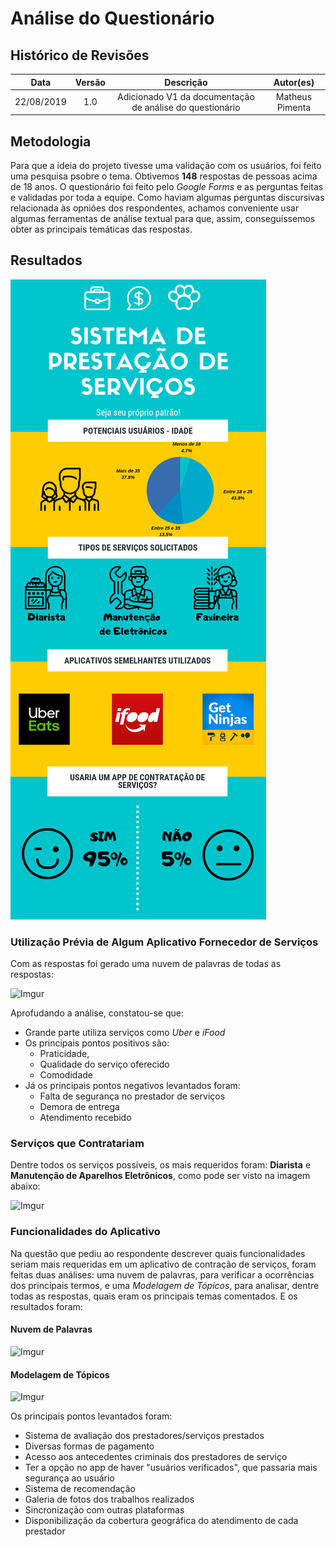# Análise do Questionário

## Histórico de Revisões

|    Data    | Versão |                Descrição                 |   Autor(es)   |
| :--------: | :----: | :--------------------------------------: | :-----------: |
| 22/08/2019 |  1.0   | Adicionado V1 da documentação de análise do questionário|  Matheus Pimenta  |

## Metodologia
Para que a ideia do projeto tivesse uma validação com os usuários, foi feito uma pesquisa psobre o tema. 
Obtivemos **148** respostas de pessoas acima de 18 anos. O questionário foi feito pelo *Google Forms* e as perguntas feitas e validadas por toda a equipe.
Como haviam algumas perguntas discursivas relacionada às opniões dos respondentes, achamos conveniente usar algumas ferramentas de análise textual para que, assim, conseguíssemos obter as principais temáticas das respostas.

## Resultados

![Infographic](../../../assets/infographic.png)

### Utilização Prévia de Algum Aplicativo Fornecedor de Serviços

Com as respostas foi gerado uma nuvem de palavras de todas as respostas:

![Imgur](https://i.imgur.com/CWHqGMv.png)

Aprofudando a análise, constatou-se que:
* Grande parte utiliza serviços como *Uber* e *iFood*
* Os principais pontos positivos são: 
  * Praticidade, 
  * Qualidade do serviço oferecido
  * Comodidade
* Já os principais pontos negativos levantados foram:
  * Falta de segurança no prestador de serviços
  * Demora de entrega
  * Atendimento recebido

### Serviços que Contratariam
Dentre todos os serviços possíveis, os mais requeridos foram: **Diarista** e **Manutenção de Aparelhos Eletrônicos**, como pode ser visto na imagem abaixo:

![Imgur](https://i.imgur.com/OeACwsc.png)


### Funcionalidades do Aplicativo
Na questão que pediu ao respondente descrever quais funcionalidades seriam mais requeridas em um aplicativo de contração de serviços, foram feitas duas análises: uma nuvem de palavras, para verificar a ocorrências dos principais termos, e uma *Modelagem de Tópicos*, para analisar, dentre todas as respostas, quais eram os principais temas comentados. E os resultados foram:

#### Nuvem de Palavras

![Imgur](https://i.imgur.com/IMhZRrP.png)

#### Modelagem de Tópicos

![Imgur](https://i.imgur.com/VEJrW9g.png)

Os principais pontos levantados foram:
* Sistema de avaliação dos prestadores/serviços prestados
* Diversas formas de pagamento
* Acesso aos antecedentes criminais dos prestadores de serviço
* Ter a opção no app de haver "usuários verificados", que passaria mais segurança ao usuário
* Sistema de recomendação
* Galeria de fotos dos trabalhos realizados
* Sincronização com outras plataformas
* Disponibilização da cobertura geográfica do atendimento de cada prestador


